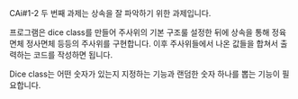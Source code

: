 CAi#1-2
두 번째 과제는 상속을 잘 파악하기 위한 과제입니다.

프로그램은 dice class를 만들어 주사위의 기본 구조룰 설정한 뒤에 상속을 통해 정육면체 정사면체 등등의 주사위를 구현합니다. 이후 주사위들에서 나온 값들을 합쳐서 출력하는 코드를 작성하면 됩니다.

Dice class는 어떤 숫자가 있는지 지정하는 기능과 랜덤한 숫자 하나를 뽑는 기능이 필요합니다.
